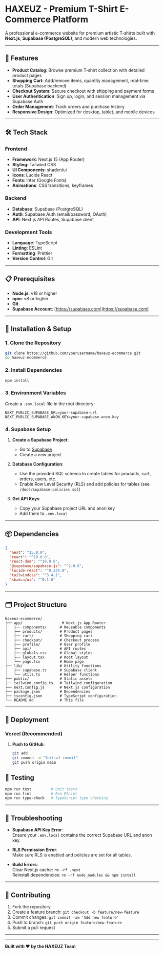 # HAXEUZ - Premium T-Shirt E-Commerce Platform

A professional e-commerce website for premium artistic T-shirts built with **Next.js**, **Supabase (PostgreSQL)**, and modern web technologies.

---

## 🚀 Features

- **Product Catalog**: Browse premium T-shirt collection with detailed product pages
- **Shopping Cart**: Add/remove items, quantity management, real-time totals (Supabase backend)
- **Checkout System**: Secure checkout with shipping and payment forms
- **User Authentication**: Sign up, login, and session management via Supabase Auth
- **Order Management**: Track orders and purchase history
- **Responsive Design**: Optimized for desktop, tablet, and mobile devices

---

## 🛠️ Tech Stack

### Frontend
- **Framework**: Next.js 15 (App Router)
- **Styling**: Tailwind CSS
- **UI Components**: shadcn/ui
- **Icons**: Lucide React
- **Fonts**: Inter (Google Fonts)
- **Animations**: CSS transitions, keyframes

### Backend
- **Database**: Supabase (PostgreSQL)
- **Auth**: Supabase Auth (email/password, OAuth)
- **API**: Next.js API Routes, Supabase client

### Development Tools
- **Language**: TypeScript
- **Linting**: ESLint
- **Formatting**: Prettier
- **Version Control**: Git

---

## 📋 Prerequisites

- **Node.js**: v18 or higher
- **npm**: v8 or higher
- **Git**
- **Supabase Account**: [https://supabase.com](https://supabase.com)

---

## 🚀 Installation & Setup

### 1. Clone the Repository

```bash
git clone https://github.com/yourusername/haxeuz-ecommerce.git
cd haxeuz-ecommerce
```

### 2. Install Dependencies

```bash
npm install
```

### 3. Environment Variables

Create a `.env.local` file in the root directory:

```env
NEXT_PUBLIC_SUPABASE_URL=your-supabase-url
NEXT_PUBLIC_SUPABASE_ANON_KEY=your-supabase-anon-key
```

### 4. Supabase Setup

1. **Create a Supabase Project**:  
   - Go to [Supabase](https://supabase.com)
   - Create a new project

2. **Database Configuration**:  
   - Use the provided SQL schema to create tables for products, cart, orders, users, etc.
   - Enable Row Level Security (RLS) and add policies for tables (see `/docs/supabase-policies.sql`)

3. **Get API Keys**:  
   - Copy your Supabase project URL and anon key
   - Add them to `.env.local`

---

## 📦 Dependencies

```json
{
  "next": "15.0.0",
  "react": "^19.0.0",
  "react-dom": "^19.0.0",
  "@supabase/supabase-js": "^2.0.0",
  "lucide-react": "^0.344.0",
  "tailwindcss": "^3.4.1",
  "shadcn/ui": "^0.1.0"
}
```

---

## 🗂️ Project Structure

```
haxeuz-ecommerce/
├── app/                  # Next.js App Router
│   ├── components/      # Reusable components
│   ├── products/        # Product pages
│   ├── cart/            # Shopping cart
│   ├── checkout/        # Checkout process
│   ├── profile/         # User profile
│   ├── api/             # API routes
│   ├── globals.css      # Global styles
│   ├── layout.tsx       # Root layout
│   └── page.tsx         # Home page
├── lib/                 # Utility functions
│   ├── supabase.ts      # Supabase client
│   └── utils.ts         # Helper functions
├── public/              # Static assets
├── tailwind.config.ts   # Tailwind configuration
├── next.config.js       # Next.js configuration
├── package.json         # Dependencies
├── tsconfig.json        # TypeScript configuration
└── README.md            # This file
```

---

## 🚀 Deployment

### Vercel (Recommended)

1. **Push to GitHub**:
   ```bash
   git add .
   git commit -m "Initial commit"
   git push origin main
   ```


## 🧪 Testing

```bash
npm run test         # Unit tests
npm run lint         # Run ESLint
npm run type-check   # TypeScript type checking
```

---

## 🐛 Troubleshooting

- **Supabase API Key Error**:  
  Ensure your `.env.local` contains the correct Supabase URL and anon key.

- **RLS Permission Error**:  
  Make sure RLS is enabled and policies are set for all tables.

- **Build Errors**:  
  Clear Next.js cache: `rm -rf .next`  
  Reinstall dependencies: `rm -rf node_modules && npm install`

---

## 🤝 Contributing

1. Fork the repository
2. Create a feature branch: `git checkout -b feature/new-feature`
3. Commit changes: `git commit -am 'Add new feature'`
4. Push to branch: `git push origin feature/new-feature`
5. Submit a pull request

---

---

**Built with ❤️ by the HAXEUZ Team**